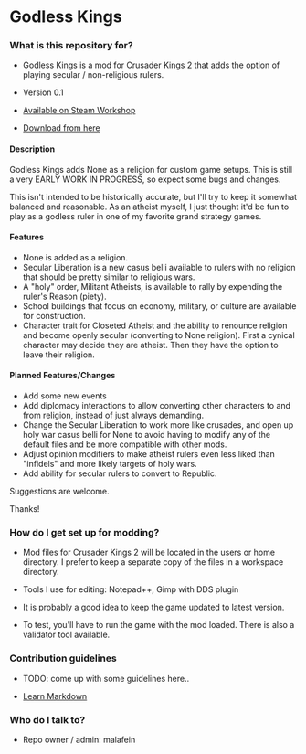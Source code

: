 # Godless Kings #

### What is this repository for? ###

* Godless Kings is a mod for Crusader Kings 2 that adds the option of playing secular / non-religious rulers.
* Version 0.1

* [Available on Steam Workshop](http://steamcommunity.com/sharedfiles/filedetails/?id=422474485&searchtext=)
* [Download from here](https://raw.githubusercontent.com/malafein/ck2-godless-kings/blob/master/godless.zip)

#### Description ####

Godless Kings adds None as a religion for custom game setups. This is still a very 
EARLY WORK IN PROGRESS, so expect some bugs and changes. 

This isn't intended to be historically accurate, but I'll try to keep it somewhat balanced and reasonable. As an atheist myself, I just thought it'd be fun to play as a godless ruler in one of my favorite grand strategy games.

#### Features ####

* None is added as a religion. 
* Secular Liberation is a new casus belli available to rulers with no religion that should be pretty similar to religious wars. 
* A "holy" order, Militant Atheists, is available to rally by expending the ruler's Reason (piety). 
* School buildings that focus on economy, military, or culture are available for construction. 
* Character trait for Closeted Atheist and the ability to renounce religion and become openly secular (converting to None religion). First a cynical character may decide they are atheist. Then they have the option to leave their religion. 

#### Planned Features/Changes ####
* Add some new events
* Add diplomacy interactions to allow converting other characters to and from religion, instead of just always demanding.
* Change the Secular Liberation to work more like crusades, and open up holy war casus belli for None to avoid having to modify any of the default files and be more compatible with other mods. 
* Adjust opinion modifiers to make atheist rulers even less liked than "infidels" and more likely targets of holy wars.
* Add ability for secular rulers to convert to Republic.

Suggestions are welcome. 

Thanks!

### How do I get set up for modding? ###

* Mod files for Crusader Kings 2 will be located in the users or home directory. I prefer to keep a separate copy of the files in a workspace directory.

* Tools I use for editing: Notepad++, Gimp with DDS plugin

* It is probably a good idea to keep the game updated to latest version.

* To test, you'll have to run the game with the mod loaded.  There is also a validator tool available.


### Contribution guidelines ###

* TODO: come up with some guidelines here..

* [Learn Markdown](https://bitbucket.org/tutorials/markdowndemo)

### Who do I talk to? ###

* Repo owner / admin: malafein
